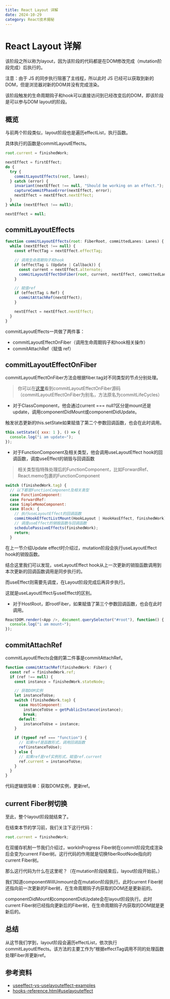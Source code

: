 ```yaml
---
title: React Layout 详解
date: 2024-10-29
category: React技术揭秘
---
```


# React Layout 详解

该阶段之所以称为layout，因为该阶段的代码都是在DOM修改完成（mutation阶段完成）后执行的。

注意：由于 JS 的同步执行阻塞了主线程，所以此时 JS 已经可以获取到新的DOM，但是浏览器对新的DOM并没有完成渲染。

该阶段触发的生命周期钩子和hook可以直接访问到已经改变后的DOM，即该阶段是可以参与DOM layout的阶段。

## 概览

与前两个阶段类似，layout阶段也是遍历effectList，执行函数。

具体执行的函数是commitLayoutEffects。

```javascript
root.current = finishedWork;

nextEffect = firstEffect;
do {
  try {
    commitLayoutEffects(root, lanes);
  } catch (error) {
    invariant(nextEffect !== null, "Should be working on an effect.");
    captureCommitPhaseError(nextEffect, error);
    nextEffect = nextEffect.nextEffect;
  }
} while (nextEffect !== null);

nextEffect = null;
```

## commitLayoutEffects

```javascript
function commitLayoutEffects(root: FiberRoot, committedLanes: Lanes) {
  while (nextEffect !== null) {
    const effectTag = nextEffect.effectTag;

    // 调用生命周期钩子和hook
    if (effectTag & (Update | Callback)) {
      const current = nextEffect.alternate;
      commitLayoutEffectOnFiber(root, current, nextEffect, committedLanes);
    }

    // 赋值ref
    if (effectTag & Ref) {
      commitAttachRef(nextEffect);
    }

    nextEffect = nextEffect.nextEffect;
  }
}
```

commitLayoutEffects一共做了两件事：

- commitLayoutEffectOnFiber（调用生命周期钩子和hook相关操作）
- commitAttachRef（赋值 ref）

## commitLayoutEffectOnFiber
commitLayoutEffectOnFiber方法会根据fiber.tag对不同类型的节点分别处理。

> 你可以在[这里](https://github.com/facebook/react/blob/970fa122d8188bafa600e9b5214833487fbf1092/packages/react-reconciler/src/ReactFiberCommitWork.new.js#L459)看到commitLayoutEffectOnFiber源码（commitLayoutEffectOnFiber为别名，方法原名为commitLifeCycles）

- 对于ClassComponent，他会通过current === null?区分是mount还是update，调用componentDidMount或componentDidUpdate。

触发状态更新的this.setState如果赋值了第二个参数回调函数，也会在此时调用。

```javascript
this.setState({ xxx: 1 }, () => {
  console.log("i am update~");
});
```

- 对于FunctionComponent及相关类型，他会调用useLayoutEffect hook的回调函数，调度useEffect的销毁与回调函数

> 相关类型指特殊处理后的FunctionComponent，比如ForwardRef、React.memo包裹的FunctionComponent

```javascript
switch (finishedWork.tag) {
  // 以下都是FunctionComponent及相关类型
  case FunctionComponent:
  case ForwardRef:
  case SimpleMemoComponent:
  case Block: {
    // 执行useLayoutEffect的回调函数
    commitHookEffectListMount(HookLayout | HookHasEffect, finishedWork);
    // 调度useEffect的销毁函数与回调函数
    schedulePassiveEffects(finishedWork);
    return;
  }
```

在上一节介绍Update effect时介绍过，mutation阶段会执行useLayoutEffect hook的销毁函数。

结合这里我们可以发现，useLayoutEffect hook从上一次更新的销毁函数调用到本次更新的回调函数调用是同步执行的。

而useEffect则需要先调度，在Layout阶段完成后再异步执行。

这就是useLayoutEffect与useEffect的区别。

- 对于HostRoot，即rootFiber，如果赋值了第三个参数回调函数，也会在此时调用。

```javascript
ReactDOM.render(<App />, document.querySelector("#root"), function() {
  console.log("i am mount~");
});
```

## commitAttachRef

commitLayoutEffects会做的第二件事是commitAttachRef。

```javascript
function commitAttachRef(finishedWork: Fiber) {
  const ref = finishedWork.ref;
  if (ref !== null) {
    const instance = finishedWork.stateNode;

    // 获取DOM实例
    let instanceToUse;
    switch (finishedWork.tag) {
      case HostComponent:
        instanceToUse = getPublicInstance(instance);
        break;
      default:
        instanceToUse = instance;
    }

    if (typeof ref === "function") {
      // 如果ref是函数形式，调用回调函数
      ref(instanceToUse);
    } else {
      // 如果ref是ref实例形式，赋值ref.current
      ref.current = instanceToUse;
    }
  }
}
```

代码逻辑很简单：获取DOM实例，更新ref。

## current Fiber树切换

至此，整个layout阶段就结束了。

在结束本节的学习前，我们关注下这行代码：

```javascript
root.current = finishedWork;
```

在双缓存机制一节我们介绍过，workInProgress Fiber树在commit阶段完成渲染后会变为current Fiber树。这行代码的作用就是切换fiberRootNode指向的current Fiber树。

那么这行代码为什么在这里呢？（在mutation阶段结束后，layout阶段开始前。）

我们知道componentWillUnmount会在mutation阶段执行。此时current Fiber树还指向前一次更新的Fiber树，在生命周期钩子内获取的DOM还是更新前的。

componentDidMount和componentDidUpdate会在layout阶段执行。此时current Fiber树已经指向更新后的Fiber树，在生命周期钩子内获取的DOM就是更新后的。

## 总结

从这节我们学到，layout阶段会遍历effectList，依次执行commitLayoutEffects。该方法的主要工作为“根据effectTag调用不同的处理函数处理Fiber并更新ref。

## 参考资料

- [useeffect-vs-uselayouteffect-examples](https://blog.logrocket.com/useeffect-vs-uselayouteffect-examples/) 
- [hooks-reference.html#uselayouteffect](https://reactjs.org/docs/hooks-reference.html#uselayouteffect)
